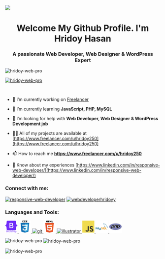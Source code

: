 <img src="file:///C:/Users/seose/Downloads/68747470733a2f2f73636f6e74656e742e6664616332342d342e666e612e666263646e2e6e65742f762f7433392e33303830382d362f3436303033383232335f3439313234373537373135393034355f343338333039343437303932323633373939335f6e2e6a70673f5.jpeg">

<h1 align="center">Welcome My Github Profile. I'm Hridoy Hasan</h1>
<h3 align="center">A passionate Web Developer, Web Designer & WordPress Expert</h3>

<p align="left"> <img src="https://komarev.com/ghpvc/?username=hridoy-web-pro&label=Profile%20views&color=0e75b6&style=flat" alt="hridoy-web-pro" /> </p>

<p align="left"> <a href="https://github.com/ryo-ma/github-profile-trophy"><img src="https://github-profile-trophy.vercel.app/?username=hridoy-web-pro" alt="hridoy-web-pro" /></a> </p>

<p align="left"> <a href="https://twitter.com/" target="blank"><img src="https://img.shields.io/twitter/follow/?logo=twitter&style=for-the-badge" alt="" /></a> </p>

- 🔭 I’m currently working on [Freelancer](https://www.freelancer.com/u/hridoy250)

- 🌱 I’m currently learning **JavaScript, PHP, MySQL**

- 🤝 I’m looking for help with **Web Developer, Web Designer & WordPress Development job**

- 👨‍💻 All of my projects are available at [https://www.freelancer.com/u/hridoy250](https://www.freelancer.com/u/hridoy250)

- 📫 How to reach me **https://www.freelancer.com/u/hridoy250**

- 📄 Know about my experiences [https://www.linkedin.com/in/responsive-web-developer/](https://www.linkedin.com/in/responsive-web-developer/)

<h3 align="left">Connect with me:</h3>
<p align="left">
<a href="https://linkedin.com/in/responsive-web-developer" target="blank"><img align="center" src="https://raw.githubusercontent.com/rahuldkjain/github-profile-readme-generator/master/src/images/icons/Social/linked-in-alt.svg" alt="responsive-web-developer" height="30" width="40" /></a>
<a href="https://fb.com/webdeveloperhridoyy" target="blank"><img align="center" src="https://raw.githubusercontent.com/rahuldkjain/github-profile-readme-generator/master/src/images/icons/Social/facebook.svg" alt="webdeveloperhridoyy" height="30" width="40" /></a>
</p>

<h3 align="left">Languages and Tools:</h3>
<p align="left"> <a href="https://getbootstrap.com" target="_blank" rel="noreferrer"> <img src="https://raw.githubusercontent.com/devicons/devicon/master/icons/bootstrap/bootstrap-plain-wordmark.svg" alt="bootstrap" width="40" height="40"/> </a> <a href="https://www.w3schools.com/css/" target="_blank" rel="noreferrer"> <img src="https://raw.githubusercontent.com/devicons/devicon/master/icons/css3/css3-original-wordmark.svg" alt="css3" width="40" height="40"/> </a> <a href="https://git-scm.com/" target="_blank" rel="noreferrer"> <img src="https://www.vectorlogo.zone/logos/git-scm/git-scm-icon.svg" alt="git" width="40" height="40"/> </a> <a href="https://www.w3.org/html/" target="_blank" rel="noreferrer"> <img src="https://raw.githubusercontent.com/devicons/devicon/master/icons/html5/html5-original-wordmark.svg" alt="html5" width="40" height="40"/> </a> <a href="https://www.adobe.com/in/products/illustrator.html" target="_blank" rel="noreferrer"> <img src="https://www.vectorlogo.zone/logos/adobe_illustrator/adobe_illustrator-icon.svg" alt="illustrator" width="40" height="40"/> </a> <a href="https://developer.mozilla.org/en-US/docs/Web/JavaScript" target="_blank" rel="noreferrer"> <img src="https://raw.githubusercontent.com/devicons/devicon/master/icons/javascript/javascript-original.svg" alt="javascript" width="40" height="40"/> </a> <a href="https://www.mysql.com/" target="_blank" rel="noreferrer"> <img src="https://raw.githubusercontent.com/devicons/devicon/master/icons/mysql/mysql-original-wordmark.svg" alt="mysql" width="40" height="40"/> </a> <a href="https://www.php.net" target="_blank" rel="noreferrer"> <img src="https://raw.githubusercontent.com/devicons/devicon/master/icons/php/php-original.svg" alt="php" width="40" height="40"/> </a> </p>

<p><img align="left" src="https://github-readme-stats.vercel.app/api/top-langs?username=hridoy-web-pro&show_icons=true&locale=en&layout=compact" alt="hridoy-web-pro" /></p>

<p>&nbsp;<img align="center" src="https://github-readme-stats.vercel.app/api?username=hridoy-web-pro&show_icons=true&locale=en" alt="hridoy-web-pro" /></p>

<p><img align="center" src="https://github-readme-streak-stats.herokuapp.com/?user=hridoy-web-pro&" alt="hridoy-web-pro" /></p>
